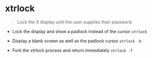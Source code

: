 # xtrlock
> Lock the X display until the user supplies their password.

- Lock the display and show a padlock instead of the cursor
`xtrlock`

- Display a blank screen as well as the padlock cursor
`xtrlock -b`

- Fork the xtrlock process and return immediately
`xtrlock -f`
